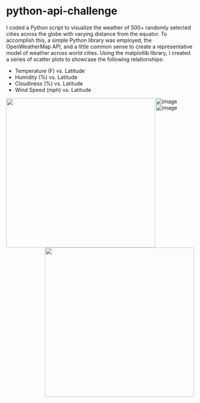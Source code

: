 # python-api-challenge

I coded a Python script to visualize the weather of 500+ randomly selected cities across the globe with varying distance from the equator. To accomplish this, a simple Python library was employed, the OpenWeatherMap API, and a little common sense to create a representative model of weather across world cities. Using the matplotlib library, I created a series of scatter plots to showcase the following relationships:

 - Temperature (F) vs. Latitude
 - Humidity (%) vs. Latitude
 - Cloudiness (%) vs. Latitude
 - Wind Speed (mph) vs. Latitude
<img align="left" width="400" height="400" src="https://user-images.githubusercontent.com/54033512/71743551-77b3d600-2e2a-11ea-9586-837c6c44f77d.png">
<img align="right" width="400 height="450" src="https://user-images.githubusercontent.com/54033512/71743488-4d621880-2e2a-11ea-8ae8-bb8dab797bf0.png"

![image](https://user-images.githubusercontent.com/54033512/71743645-ab8efb80-2e2a-11ea-9037-1775bff0a137.png)
![image](https://user-images.githubusercontent.com/54033512/71743650-b0ec4600-2e2a-11ea-8a8c-4175de7f86c6.png)

